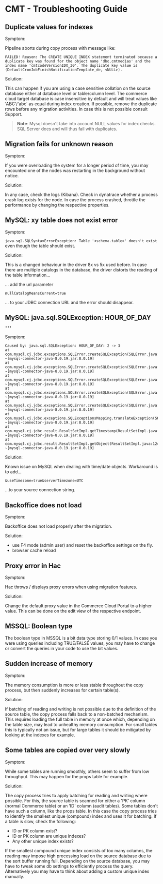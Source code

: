 # CMT - Troubleshooting Guide

## Duplicate values for indexes

Symptom:

Pipeline aborts during copy process with message like:
```
FAILED! Reason: The CREATE UNIQUE INDEX statement terminated because a duplicate key was found for the object name 'dbo.cmtmedias' and the index name 'cmtcodeVersionIDX_30'. The duplicate key value is (DefaultCronJobFinishNotificationTemplate_de, <NULL>).
```

Solution:

This can happen if you are using a case sensitive collation on the source database either at database level or table/column level.
The commerce cloud target database is case insensitive by default and will treat values like 'ABC'/'abc' as equal during index creation.
If possible, remove the duplicate rows before any migration activities. In case this is not possible consult Support.

> **Note**: Mysql doesn't take into account NULL values for index checks. SQL Server does and will thus fail with duplicates.

## Migration fails for unknown reason

Symptom:

If you were overloading the system for a longer period of time, you may encounted one of the nodes was restarting in the background without notice.


Solution:

In any case, check the logs (Kibana).
Check in dynatrace whether a process crash log exists for the node.
In case the process crashed, throttle the performance by changing the respective properties.


## MySQL: xy table does not exist error

Symptom:

`java.sql.SQLSyntaxErrorException: Table '<schema.table>' doesn't exist`
even though the table should exist.

Solution:

This is a changed behaviour in the driver 8x vs 5x used before. In case there are multiple catalogs in the database, the driver distorts the reading of the table information...

... add the url parameter 

`nullCatalogMeansCurrent=true`

... to your JDBC connection URL and the error should disappear.

## MySQL: java.sql.SQLException: HOUR_OF_DAY ...

Symptom:


```
Caused by: java.sql.SQLException: HOUR_OF_DAY: 2 -> 3
at com.mysql.cj.jdbc.exceptions.SQLError.createSQLException(SQLError.java:129) ~[mysql-connector-java-8.0.19.jar:8.0.19]
at com.mysql.cj.jdbc.exceptions.SQLError.createSQLException(SQLError.java:97) ~[mysql-connector-java-8.0.19.jar:8.0.19]
at com.mysql.cj.jdbc.exceptions.SQLError.createSQLException(SQLError.java:89) ~[mysql-connector-java-8.0.19.jar:8.0.19]
at com.mysql.cj.jdbc.exceptions.SQLError.createSQLException(SQLError.java:63) ~[mysql-connector-java-8.0.19.jar:8.0.19]
at com.mysql.cj.jdbc.exceptions.SQLError.createSQLException(SQLError.java:73) ~[mysql-connector-java-8.0.19.jar:8.0.19]
at com.mysql.cj.jdbc.exceptions.SQLExceptionsMapping.translateException(SQLExceptionsMapping.java:85) ~[mysql-connector-java-8.0.19.jar:8.0.19]
at com.mysql.cj.jdbc.result.ResultSetImpl.getTimestamp(ResultSetImpl.java:903) ~[mysql-connector-java-8.0.19.jar:8.0.19]
at com.mysql.cj.jdbc.result.ResultSetImpl.getObject(ResultSetImpl.java:1243) ~[mysql-connector-java-8.0.19.jar:8.0.19]
```

Solution:

Known issue on MySQL when dealing with time/date objects. Workaround is to add...

`&useTimezone=true&serverTimezone=UTC`

...to your source connection string.


## Backoffice does not load

Symptom: 

Backoffice does not load properly after the migration.

Solution:

- use F4 mode (admin user) and reset the backoffice settings on the fly.
- browser cache reload

## Proxy error in Hac

Symptom: 

Hac throws / displays proxy errors when using migration features.

Solution:

Change the default proxy value in the Commerce Cloud Portal to a higher value.
This can be done on the edit view of the respective endpoint.

## MSSQL: Boolean type

The boolean type in MSSQL is a bit data type storing 0/1 values.
In case you were using queries including TRUE/FALSE values, you may have to change or convert the queries in your code to use the bit values. 

## Sudden increase of memory

Symptom:

The memory consumption is more or less stable throughout the copy process, but then suddenly increases for certain table(s).

Solution:

If batching of reading and writing is not possible due to the definition of the source table, the copy process falls back to a non-batched mechanism.
This requires loading the full table in memory at once which, depending on the table size, may lead to unhealthy memory consumption.
For small tables this is typically not an issue, but for large tables it should be mitigated by looking at the indexes for example.

## Some tables are copied over very slowly

Symptom:

While some tables are running smoothly, others seem to suffer from low throughput.
This may happen for the props table for example.

Solution:

The copy process tries to apply batching for reading and writing where possible.
For this, the source table is scanned for either a 'PK' column (normal Commerce table) or an 'ID' column (audit tables).
Some tables don't have such a column, like the props table. In this case the copy process tries to identify the smallest unique (compound) index and uses it for batching.
If a table is slow, check the following:
- ID or PK column exist?
- ID or PK column are unique indexes?
- Any other unique index exists?

If the smallest compound unique index consists of too many columns, the reading may impose high processing load on the source database due to the sort buffer running full.
Depending on the source database, you may have to tweak some db settings to efficiently process the query.
Alternatively you may have to think about adding a custom unique index manually.
